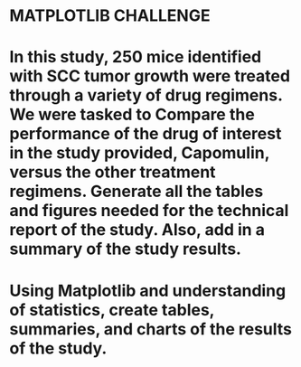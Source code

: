 # MATPLOTLIB CHALLENGE

# In this study, 250 mice identified with SCC tumor growth were treated through a variety of drug regimens. We were tasked to Compare the performance of the drug of interest in the study provided, Capomulin, versus the other treatment regimens. Generate all the tables and figures needed for the technical report of the study. Also, add in a summary of the study results. 

# Using Matplotlib and understanding of statistics, create tables, summaries, and charts of the results of the study. 

